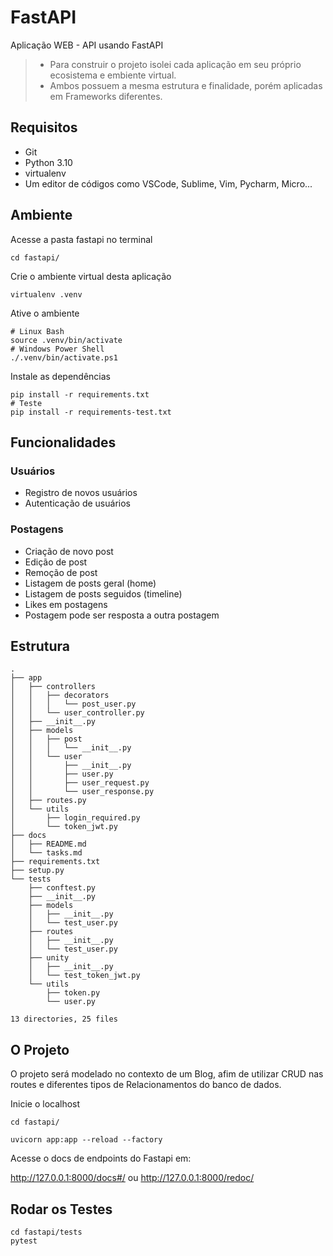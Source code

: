 # FastAPI

Aplicação WEB - API usando FastAPI

> - Para construir o projeto isolei cada aplicação em seu próprio ecosistema e embiente virtual. 
> - Ambos possuem a mesma estrutura e finalidade, porém aplicadas em Frameworks diferentes.
    

## Requisitos

- Git
- Python 3.10
- virtualenv
- Um editor de códigos como VSCode, Sublime, Vim, Pycharm, Micro...


## Ambiente

Acesse a pasta fastapi no terminal

```console
cd fastapi/
```

Crie o ambiente virtual desta aplicação

```console
virtualenv .venv
```

Ative o ambiente 

```console
# Linux Bash
source .venv/bin/activate
# Windows Power Shell
./.venv/bin/activate.ps1
```

Instale as dependências

```console
pip install -r requirements.txt
# Teste
pip install -r requirements-test.txt
```


## Funcionalidades

### Usuários

- Registro de novos usuários
- Autenticação de usuários

### Postagens

- Criação de novo post
- Edição de post
- Remoção de post
- Listagem de posts geral (home)
- Listagem de posts seguidos (timeline)
- Likes em postagens
- Postagem pode ser resposta a outra postagem

## Estrutura

```console
.
├── app
│   ├── controllers
│   │   ├── decorators
│   │   │   └── post_user.py
│   │   └── user_controller.py
│   ├── __init__.py
│   ├── models
│   │   ├── post
│   │   │   └── __init__.py
│   │   └── user
│   │       ├── __init__.py
│   │       ├── user.py
│   │       ├── user_request.py
│   │       └── user_response.py
│   ├── routes.py
│   └── utils
│       ├── login_required.py
│       └── token_jwt.py
├── docs
│   ├── README.md
│   └── tasks.md
├── requirements.txt
├── setup.py
└── tests
    ├── conftest.py
    ├── __init__.py
    ├── models
    │   ├── __init__.py
    │   └── test_user.py
    ├── routes
    │   ├── __init__.py
    │   └── test_user.py
    ├── unity
    │   ├── __init__.py
    │   └── test_token_jwt.py
    └── utils
        ├── token.py
        └── user.py

13 directories, 25 files
```


## O Projeto

O projeto será modelado no contexto de um Blog, afim de utilizar CRUD nas routes e diferentes tipos de Relacionamentos do banco de dados.

Inicie o localhost

```console
cd fastapi/
```

```console
uvicorn app:app --reload --factory
```

Acesse o docs de endpoints do Fastapi em:

http://127.0.0.1:8000/docs#/ ou http://127.0.0.1:8000/redoc/


## Rodar os Testes

```console
cd fastapi/tests
pytest
```